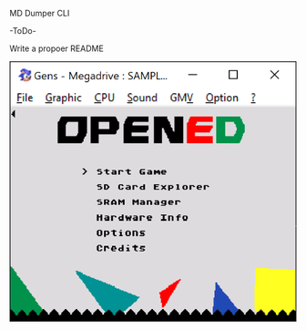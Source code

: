 MD Dumper CLI

-ToDo-

Write a propoer README 

![preview](https://github.com/X-death25/X-open-ED/blob/main/github_art/preview.png)



